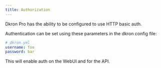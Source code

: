 ```yaml
---
title: Authorization
---
```


Dkron Pro has the ability to be configured to use HTTP basic auth.

Authentication can be set using these parameters in the dkron config file:

```yaml
# dkron.yml
username: foo
password: bar
```

This will enable auth on the WebUI and for the API.
